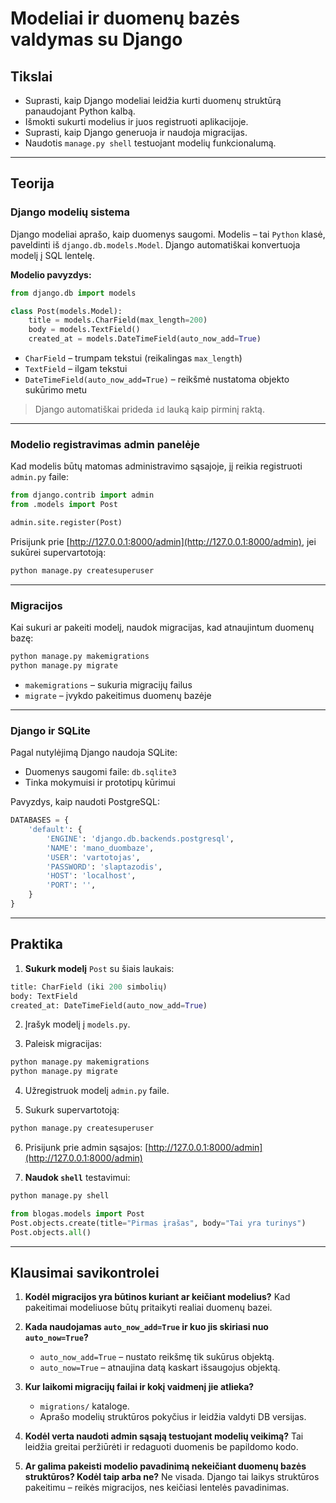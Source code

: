 # Modeliai ir duomenų bazės valdymas su Django

## Tikslai

* Suprasti, kaip Django modeliai leidžia kurti duomenų struktūrą panaudojant Python kalbą.
* Išmokti sukurti modelius ir juos registruoti aplikacijoje.
* Suprasti, kaip Django generuoja ir naudoja migracijas.
* Naudotis `manage.py shell` testuojant modelių funkcionalumą.

---

## Teorija

### Django modelių sistema

Django modeliai aprašo, kaip duomenys saugomi. Modelis – tai `Python` klasė, paveldinti iš `django.db.models.Model`. Django automatiškai konvertuoja modelį į SQL lentelę.

**Modelio pavyzdys:**

```python
from django.db import models

class Post(models.Model):
    title = models.CharField(max_length=200)
    body = models.TextField()
    created_at = models.DateTimeField(auto_now_add=True)
```

* `CharField` – trumpam tekstui (reikalingas `max_length`)
* `TextField` – ilgam tekstui
* `DateTimeField(auto_now_add=True)` – reikšmė nustatoma objekto sukūrimo metu

> Django automatiškai prideda `id` lauką kaip pirminį raktą.

---

### Modelio registravimas admin panelėje

Kad modelis būtų matomas administravimo sąsajoje, jį reikia registruoti `admin.py` faile:

```python
from django.contrib import admin
from .models import Post

admin.site.register(Post)
```

Prisijunk prie [http://127.0.0.1:8000/admin](http://127.0.0.1:8000/admin), jei sukūrei supervartotoją:

```bash
python manage.py createsuperuser
```

---

### Migracijos

Kai sukuri ar pakeiti modelį, naudok migracijas, kad atnaujintum duomenų bazę:

```bash
python manage.py makemigrations
python manage.py migrate
```

* `makemigrations` – sukuria migracijų failus
* `migrate` – įvykdo pakeitimus duomenų bazėje

---

### Django ir SQLite

Pagal nutylėjimą Django naudoja SQLite:

* Duomenys saugomi faile: `db.sqlite3`
* Tinka mokymuisi ir prototipų kūrimui

Pavyzdys, kaip naudoti PostgreSQL:

```python
DATABASES = {
    'default': {
        'ENGINE': 'django.db.backends.postgresql',
        'NAME': 'mano_duombaze',
        'USER': 'vartotojas',
        'PASSWORD': 'slaptazodis',
        'HOST': 'localhost',
        'PORT': '',
    }
}
```

---

## Praktika

1. **Sukurk modelį** `Post` su šiais laukais:

```python
title: CharField (iki 200 simbolių)
body: TextField
created_at: DateTimeField(auto_now_add=True)
```

2. Įrašyk modelį į `models.py`.

3. Paleisk migracijas:

```bash
python manage.py makemigrations
python manage.py migrate
```

4. Užregistruok modelį `admin.py` faile.

5. Sukurk supervartotoją:

```bash
python manage.py createsuperuser
```

6. Prisijunk prie admin sąsajos: [http://127.0.0.1:8000/admin](http://127.0.0.1:8000/admin)

7. **Naudok `shell`** testavimui:

```bash
python manage.py shell
```

```python
from blogas.models import Post
Post.objects.create(title="Pirmas įrašas", body="Tai yra turinys")
Post.objects.all()
```

---

## Klausimai savikontrolei

1. **Kodėl migracijos yra būtinos kuriant ar keičiant modelius?**
   Kad pakeitimai modeliuose būtų pritaikyti realiai duomenų bazei.

2. **Kada naudojamas `auto_now_add=True` ir kuo jis skiriasi nuo `auto_now=True`?**

   * `auto_now_add=True` – nustato reikšmę tik sukūrus objektą.
   * `auto_now=True` – atnaujina datą kaskart išsaugojus objektą.

3. **Kur laikomi migracijų failai ir kokį vaidmenį jie atlieka?**

   * `migrations/` kataloge.
   * Aprašo modelių struktūros pokyčius ir leidžia valdyti DB versijas.

4. **Kodėl verta naudoti admin sąsają testuojant modelių veikimą?**
   Tai leidžia greitai peržiūrėti ir redaguoti duomenis be papildomo kodo.

5. **Ar galima pakeisti modelio pavadinimą nekeičiant duomenų bazės struktūros? Kodėl taip arba ne?**
   Ne visada. Django tai laikys struktūros pakeitimu – reikės migracijos, nes keičiasi lentelės pavadinimas.

